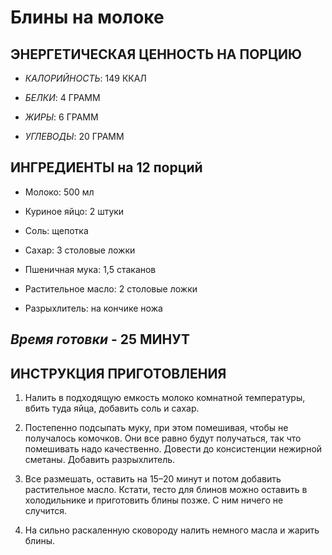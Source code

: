 # **Блины на молоке**

## ЭНЕРГЕТИЧЕСКАЯ ЦЕННОСТЬ НА ПОРЦИЮ

* *КАЛОРИЙНОСТЬ*: 149 ККАЛ

* *БЕЛКИ*: 4 ГРАММ

* *ЖИРЫ*: 6 ГРАММ

* *УГЛЕВОДЫ*: 20 ГРАММ

## ИНГРЕДИЕНТЫ на 12 порций

* Молоко:
500 мл

* Куриное яйцо:
2 штуки

* Соль:
щепотка

* Сахар:
3 столовые ложки

* Пшеничная мука:
1,5 стаканов

* Растительное масло:
2 столовые ложки

* Разрыхлитель:
на кончике ножа


## *Время готовки* - 25 МИНУТ



## ИНСТРУКЦИЯ ПРИГОТОВЛЕНИЯ

1. Налить в подходящую емкость молоко комнатной температуры, вбить туда яйца, добавить соль и сахар.

2. Постепенно подсыпать муку, при этом помешивая, чтобы не получалось комочков. Они все равно будут получаться, так что помешивать надо качественно. Довести до консистенции нежирной сметаны. Добавить разрыхлитель.

3. Все размешать, оставить на 15–20 минут и потом добавить растительное масло. Кстати, тесто для блинов можно оставить в холодильнике и приготовить блины позже. С ним ничего не случится.

4. На сильно раскаленную сковороду налить немного масла и жарить блины.